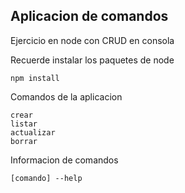 ## Aplicacion de comandos

Ejercicio en node con CRUD en consola

Recuerde instalar los paquetes de node

```
npm install
```

Comandos de la aplicacion

```
crear
listar
actualizar
borrar
```

Informacion de comandos 

```
[comando] --help
```
